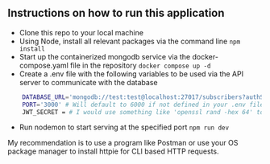 ## Instructions on how to run this application
- Clone this repo to your local machine
- Using Node, install all relevant packages via the command line
```npm install```
- Start up the containerized mongodb service via the docker-compose.yaml file in the repository
```docker compose up -d```
- Create a .env file with the following variables to be used via the API server to communicate with the database
```bash
    DATABASE_URL='mongodb://test:test@localhost:27017/subscribers?authSource=admin'
    PORT='3000' # Will default to 6000 if not defined in your .env file
    JWT_SECRET = # I would use something like 'openssl rand -hex 64' to generate a secure random key here
```
- Run nodemon to start serving at the specified port
``` npm run dev ```

My recommendation is to use a program like Postman or use your OS package manager to install httpie for CLI based HTTP requests.
